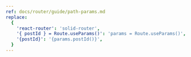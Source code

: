 ```yaml
---
ref: docs/router/guide/path-params.md
replace:
  {
    'react-router': 'solid-router',
    '{ postId } = Route.useParams()': 'params = Route.useParams()',
    '{postId}': '{params.postId()}',
  }
---
```

